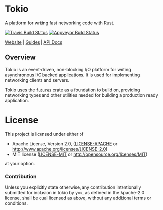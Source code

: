 # Tokio

A platform for writing fast networking code with Rust.

[![Travis Build Status][travis-badge]][travis-url]
[![Appveyor Build Status][appveyor-badge]][appveyor-url]

[travis-badge]: https://travis-ci.org/tokio-rs/tokio.svg?branch=master
[travis-url]: https://travis-ci.org/tokio-rs/tokio
[appveyor-badge]: https://ci.appveyor.com/api/projects/status/github/carllerche/tokio?svg=true&branch=master
[appveyor-url]: https://ci.appveyor.com/project/carllerche/tokio/branch/master

[Website](https://tokio.rs) |
[Guides](https://tokio.rs/docs/getting-started/hello-world/) |
[API Docs](https://docs.rs/tokio)

## Overview

Tokio is an event-driven, non-blocking I/O platform for writing asynchronous I/O
backed applications. It is used for implementing networking clients and servers.

Tokio uses the [`futures`] crate as a foundation to build on, providing
networking types and other utilities needed for building a production ready
application.

[`futures`]: https://github.com/rust-lang-nursery/futures-rs

# License

This project is licensed under either of

 * Apache License, Version 2.0, ([LICENSE-APACHE](LICENSE-APACHE) or
   http://www.apache.org/licenses/LICENSE-2.0)
 * MIT license ([LICENSE-MIT](LICENSE-MIT) or
   http://opensource.org/licenses/MIT)

at your option.

### Contribution

Unless you explicitly state otherwise, any contribution intentionally submitted
for inclusion in tokio by you, as defined in the Apache-2.0 license, shall be
dual licensed as above, without any additional terms or conditions.
